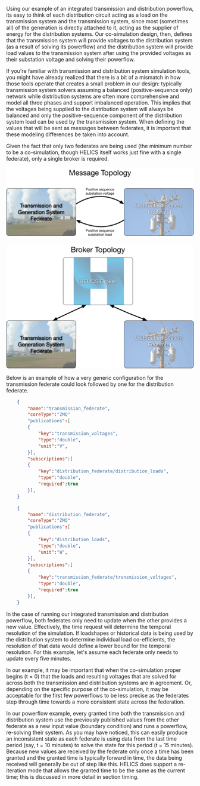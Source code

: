 Using our example of an integrated transmission and distribution powerflow, its easy to think of each distribution circuit acting as a load on the transmission system and the transmission system, since most (sometimes all) of the generation is directly attached to it, acting as the supplier of energy for the distribution systems. Our co-simulation design, then, defines that the transmission system will provide voltages to the distribution system (as a result of solving its powerflow) and the distribution system will provide load values to the transmission system after using the provided voltages as their substation voltage and solving their powerflow.

If you're familiar with transmission and distribution system simulation tools, you might have already realized that there is a bit of a mismatch in how those tools operate that creates a small problem in our design: typically transmission system solvers assuming a balanced (positive-sequence only) network while distribution systems are often more comprehensive and model all three phases and support imbalanced operation. This implies that the voltages being supplied to the distribution system will always be balanced and only the positive-sequence component of the distribution system load can be used by the transmission system. When defining the values that will be sent as messages between federates, it is important that these modeling differences be taken into account.

Given the fact that only two federates are being used (the minimum number to be a co-simulation, though HELICS itself works just fine with a single federate), only a single broker is required.

![Transmission and distribution co-simulation signal topology](https://github.com/GMLC-TDC/helics_doc_resources/raw/main/user_guide/ditl_message_topology.png)

![Transmission distribution co-simulation broker topology](https://github.com/GMLC-TDC/helics_doc_resources/raw/main/user_guide/ditl_broker_topology.png)

Below is an example of how a very generic configuration for the transmission federate could look followed by one for the distribution federate.

```json
    {
        "name":"transmission_federate",
        "coreType":"ZMQ"
        "publications":[
        {
            "key":"transmission_voltages",
            "type":"double",
            "unit":"V",
        }],
        "subscriptions":[
        {
            "key":"distribution_federate/distribution_loads",
            "type":"double",
            "required":true
        }],
    }
```

```json
    {
        "name":"distribution_federate",
        "coreType":"ZMQ"
        "publications":[
        {
            "key":"distribution_loads",
            "type":"double",
            "unit":"W",
        }],
        "subscriptions":[
        {
            "key":"transmission_federate/transmission_voltages",
            "type":"double",
            "required":true
        }],
    }
```

In the case of running our integrated transmission and distribution powerflow, both federates only need to update when the other provides a new value. Effectively, the time request will determine the temporal resolution of the simulation. If loadshapes or historical data is being used by the distribution system to determine individual load co-efficients, the resolution of that data would define a lower bound for the temporal resolution. For this example, let's assume each federate only needs to update every five minutes.

In our example, it may be important that when the co-simulation proper begins (t = 0) that the loads and resulting voltages that are solved for across both the transmission and distribution systems are in agreement. Or, depending on the specific purpose of the co-simulation, it may be acceptable for the first few powerflows to be less precise as the federates step through time towards a more consistent state across the federation.

In our powerflow example, every granted time both the transmission and distribution system use the previously published values from the other federate as a new input value (boundary condition) and runs a powerflow, re-solving their system. As you may have noticed, this can easily produce an inconsistent state as each federate is using data from the last time period (say, t = 10 minutes) to solve the state for this period (t = 15 minutes). Because new values are received by the federate only once a time has been granted and the granted time is typically forward in time, the data being received will generally be out of step like this. HELICS does support a re-iteration mode that allows the granted time to be the same as the current time; this is discussed in more detail in section timing.
